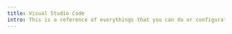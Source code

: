 ```yaml
---
title: Visual Studio Code
intro: This is a reference of everythings that you can do or configurator in VSCode (including plugins)!
---
```

